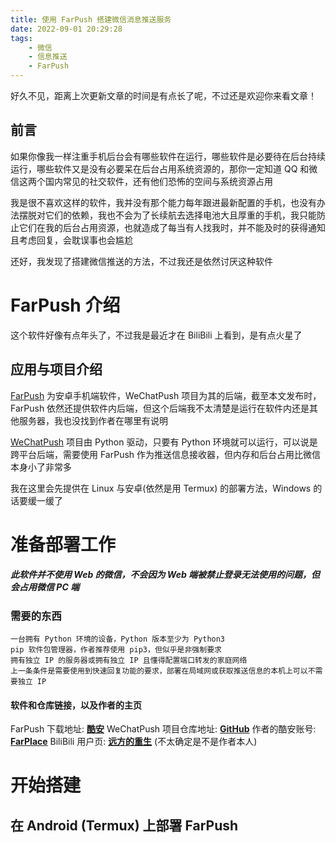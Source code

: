 ```yaml
---
title: 使用 FarPush 搭建微信消息推送服务
date: 2022-09-01 20:29:28
tags:
	- 微信
	- 信息推送
	- FarPush
---
```


好久不见，距离上次更新文章的时间是有点长了呢，不过还是欢迎你来看文章！

 ## 前言
  
  如果你像我一样注重手机后台会有哪些软件在运行，哪些软件是必要待在后台持续运行，哪些软件又是没有必要呆在后台占用系统资源的，那你一定知道 QQ 和微信这两个国内常见的社交软件，还有他们恐怖的空间与系统资源占用
  
  我是很不喜欢这样的软件，我并没有那个能力每年跟进最新配置的手机，也没有办法摆脱对它们的依赖，我也不会为了长续航去选择电池大且厚重的手机，我只能防止它们在我的后台占用资源，也就造成了每当有人找我时，并不能及时的获得通知且考虑回复，会耽误事也会尴尬
  
  还好，我发现了搭建微信推送的方法，不过我还是依然讨厌这种软件
  
 # FarPush 介绍
 
  这个软件好像有点年头了，不过我是最近才在 BiliBili 上看到，是有点火星了
  
 ## 应用与项目介绍
  
  [FarPush](https://www.coolapk.com/apk/com.farplace.farpush) 为安卓手机端软件，WeChatPush 项目为其的后端，截至本文发布时，FarPush 依然还提供软件内后端，但这个后端我不太清楚是运行在软件内还是其他服务器，我也没找到作者在哪里有说明
  
  [WeChatPush](https://github.com/TSIOJeft/WeChatPush) 项目由 Python 驱动，只要有 Python 环境就可以运行，可以说是跨平台后端，需要使用 FarPush 作为推送信息接收器，但内存和后台占用比微信本身小了非常多
  
  我在这里会先提供在 Linux 与安卓(依然是用 Termux) 的部署方法，Windows 的话要缓一缓了
  
  
 # 准备部署工作

 ##### 此软件并不使用 Web 的微信，不会因为 Web 端被禁止登录无法使用的问题，但会占用微信 PC 端
 
 ### 需要的东西
  
  ```
  一台拥有 Python 环境的设备，Python 版本至少为 Python3
  pip 软件包管理器，作者推荐使用 pip3，但似乎是非强制要求
  拥有独立 IP 的服务器或拥有独立 IP 且懂得配置端口转发的家庭网络
  上一条条件是需要使用到快速回复功能的要求，部署在局域网或获取推送信息的本机上可以不需要独立 IP
  ```
  
 #### 软件和仓库链接，以及作者的主页 
  FarPush 下载地址: [__酷安__](https://www.coolapk.com/apk/com.farplace.farpush)
  WeChatPush 项目仓库地址: [__GitHub__](https://github.com/TSIOJeft/WeChatPush)
  作者的酷安账号: [__FarPlace__](https://www.coolapk.com/u/2838135)
  BiliBili 用户页: [__远方的重生__](https://sapce.bilibili.com/10721579) (不太确定是不是作者本人) 
  
  # 开始搭建
  
  ## 在 Android (Termux) 上部署 FarPush
  
  